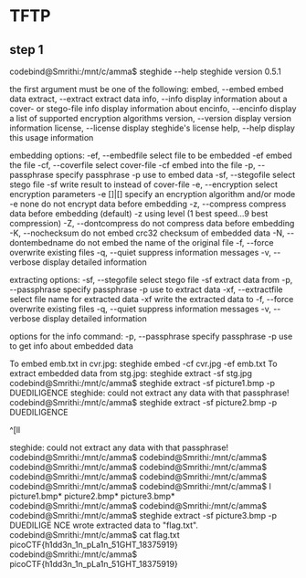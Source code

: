 # TFTP
## step 1
codebind@Smrithi:/mnt/c/amma$ steghide --help
steghide version 0.5.1

the first argument must be one of the following:
 embed, --embed          embed data
 extract, --extract      extract data
 info, --info            display information about a cover- or stego-file
   info <filename>       display information about <filename>
 encinfo, --encinfo      display a list of supported encryption algorithms
 version, --version      display version information
 license, --license      display steghide's license
 help, --help            display this usage information

embedding options:
 -ef, --embedfile        select file to be embedded
   -ef <filename>        embed the file <filename>
 -cf, --coverfile        select cover-file
   -cf <filename>        embed into the file <filename>
 -p, --passphrase        specify passphrase
   -p <passphrase>       use <passphrase> to embed data
 -sf, --stegofile        select stego file
   -sf <filename>        write result to <filename> instead of cover-file
 -e, --encryption        select encryption parameters
   -e <a>[<m>]|<m>[<a>]  specify an encryption algorithm and/or mode
   -e none               do not encrypt data before embedding
 -z, --compress          compress data before embedding (default)
   -z <l>                 using level <l> (1 best speed...9 best compression)
 -Z, --dontcompress      do not compress data before embedding
 -K, --nochecksum        do not embed crc32 checksum of embedded data
 -N, --dontembedname     do not embed the name of the original file
 -f, --force             overwrite existing files
 -q, --quiet             suppress information messages
 -v, --verbose           display detailed information

extracting options:
 -sf, --stegofile        select stego file
   -sf <filename>        extract data from <filename>
 -p, --passphrase        specify passphrase
   -p <passphrase>       use <passphrase> to extract data
 -xf, --extractfile      select file name for extracted data
   -xf <filename>        write the extracted data to <filename>
 -f, --force             overwrite existing files
 -q, --quiet             suppress information messages
 -v, --verbose           display detailed information

options for the info command:
 -p, --passphrase        specify passphrase
   -p <passphrase>       use <passphrase> to get info about embedded data

To embed emb.txt in cvr.jpg: steghide embed -cf cvr.jpg -ef emb.txt
To extract embedded data from stg.jpg: steghide extract -sf stg.jpg
codebind@Smrithi:/mnt/c/amma$ steghide extract -sf picture1.bmp -p DUEDILIGENCE
steghide: could not extract any data with that passphrase!
codebind@Smrithi:/mnt/c/amma$ steghide extract -sf picture2.bmp -p DUEDILIGENCE







^[ll


steghide: could not extract any data with that passphrase!
codebind@Smrithi:/mnt/c/amma$
codebind@Smrithi:/mnt/c/amma$
codebind@Smrithi:/mnt/c/amma$
codebind@Smrithi:/mnt/c/amma$
codebind@Smrithi:/mnt/c/amma$
codebind@Smrithi:/mnt/c/amma$
codebind@Smrithi:/mnt/c/amma$
codebind@Smrithi:/mnt/c/amma$ l
picture1.bmp*  picture2.bmp*  picture3.bmp*
codebind@Smrithi:/mnt/c/amma$
codebind@Smrithi:/mnt/c/amma$
codebind@Smrithi:/mnt/c/amma$ steghide extract -sf picture3.bmp -p DUEDILIGE
NCE
wrote extracted data to "flag.txt".
codebind@Smrithi:/mnt/c/amma$ cat flag.txt
picoCTF{h1dd3n_1n_pLa1n_51GHT_18375919}
codebind@Smrithi:/mnt/c/amma$ picoCTF{h1dd3n_1n_pLa1n_51GHT_18375919}
